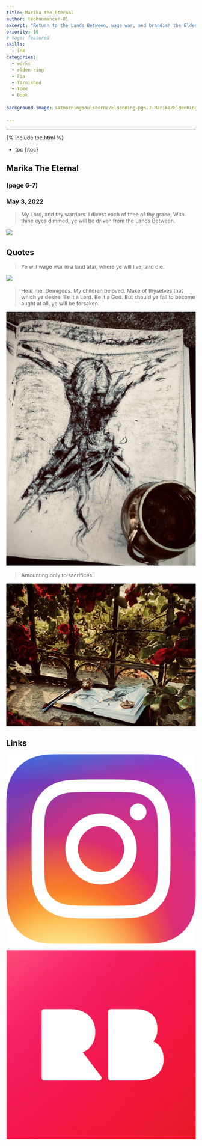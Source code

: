 ```yaml
---
title: Marika the Eternal
author: technomancer-01
excerpt: "Return to the Lands Between, wage war, and brandish the Elden Ring. Grow strong in the face of death. Warriors of my lord."
priority: 10
# tags: featured
skills:
  - ink
categories:
  - works
  - elden-ring
  - Fia
  - Tarnished
  - Tome
  - Book

background-image: satmorningsoulsborne/EldenRing-pg6-7-Marika/EldenRing-Marika-Mother-pg6-7-2.png

---
```

---
<script>
function myFunction(imgs) {
  var expandImg = document.getElementById("expandedImg");
  var imgText = document.getElementById("imgtext");
  expandImg.src = imgs.src;
  imgText.innerHTML = imgs.alt;
  expandImg.parentElement.style.display = "block";
}
</script>
<style>
  small{
    font-size: 10px;
  }
  /* The expanding image container */
.container {
  display: none;

  z-index: 10;
  margin-left: auto;
  margin-right: auto;
  position: fixed;
  top: 10%;
  left: 10%;
  width: 80vw;
  overflow-y: scroll;
  overflow-x: scroll;
  bottom: 3%;
}
/* Expanding image text */
#imgtext {
  position: absolute;
  bottom: 15px;
  left: 15px;
  color: white;
  font-size: 20px;
}
/* Closable button inside the expanded image */
.closebtn {
  position: absolute;
  top: 10px;
  right: 15px;
  color: white;
  font-size: 35px;
  cursor: pointer;
}
  </style>
  <link rel="stylesheet" href="https://cdnjs.cloudflare.com/ajax/libs/font-awesome/4.7.0/css/font-awesome.min.css">

{% include toc.html %}
* toc
{:toc}

## Marika The Eternal
### (page 6-7)
### May 3, 2022

> My Lord, and thy warriors. I divest each of thee of thy grace.
With thine eyes dimmed, ye will be driven from the Lands Between.

<img class="imageDisplay" src="/images/satmorningsoulsborne/EldenRing-pg6-7-Marika/EldenRing-Marika-Mother-pg6-7-11.png
" onclick="myFunction(this);">
 
## Quotes
> Ye will wage war in a land afar, where ye will live, and die.

<img class="imageDisplay" src="/images/satmorningsoulsborne/EldenRing-pg6-7-Marika/EldenRing-Marika-Mother-pg6-7-3.png
" onclick="myFunction(this);">

> Hear me, Demigods. My children beloved. Make of thyselves that which ye desire. Be it a Lord. Be it a God. But should ye fail to become aught at all, ye will be forsaken.



<img class="imageDisplay" src="/images/satmorningsoulsborne/EldenRing-pg6-7-Marika/EldenRing-Marika-Mother-pg6-7-7.png
" onclick="myFunction(this);">

> Amounting only to sacrifices...


<img class="imageDisplay" src="/images/satmorningsoulsborne/EldenRing-pg6-7-Marika/EldenRing-Marika-Mother-pg6-7-1.png
" onclick="myFunction(this);">



## Links
<a href="https://www.instagram.com/p/CvAZM6YOjJ_/?igshid=MzRlODBiNWFlZA=="><img class="social-media-icons" src="/images/social-media-icons/social-media-icon-instagram.png"></a>


<a href="https://www.redbubble.com/people/technomancer-01/shop/"><img class="social-media-icons" src="/images/social-media-icons/social-media-icon-redbubble.png"></a>


